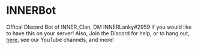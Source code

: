 # INNERBot
Offical DIscord Bot of INNER_Clan, DM INNERLanky#2959 if you would like to have this on your server!
Also, Join the Discord for help, or to hang out, [here](https://linktr.ee/inner_clan), see our YouTube channels, and more!
